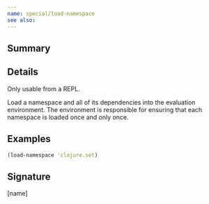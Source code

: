 ```yaml
---
name: special/load-namespace
see also:
---
```


## Summary

## Details

Only usable from a REPL.

Load a namespace and all of its dependencies into the evaluation environment.
The environment is responsible for ensuring that each namespace is loaded once
and only once.

## Examples

```clj
(load-namespace 'clojure.set)
```

## Signature
[name]
